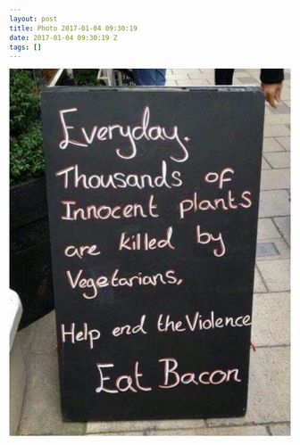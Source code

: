 ```yaml
---
layout: post
title: Photo 2017-01-04 09:30:19
date: 2017-01-04 09:30:19 Z
tags: []
---
```

![](/media/2017/01/155384191072.jpg)
